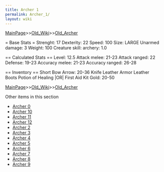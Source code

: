 ```yaml
---
title: Archer 1
permalink: Archer_1/
layout: wiki
---
```


[MainPage](/keeperrl_wiki/ "wikilink")>>[Old_Wiki](/keeperrl_wiki/Old_Wiki "wikilink")>>[Old_Archer](/keeperrl_wiki/Old_Archer "wikilink")

= Base Stats =
 Strenght: 17
 Dexterity: 22
 Speed: 100
 Size: LARGE
 Unarmed damage: 3
 Weight: 100
 Creature skill: archery: 1.0

== Calculated Stats ==
 Level: 12.5
 Attack melee: 21-23
 Attack ranged: 22
 Defense: 19-23
 Accuracy melee: 21-23
 Accuracy ranged: 26-28

== Inventory ==
 Short Bow
 Arrow: 20-36
 Knife
 Leather Armor
 Leather Boots
 Potion of Healing |OR| First Aid Kit
 Gold: 20-50

[MainPage](/keeperrl_wiki/ "wikilink")>>[Old_Wiki](/keeperrl_wiki/Old_Wiki "wikilink")>>[Old_Archer](/keeperrl_wiki/Old_Archer "wikilink")

Other items in this section
-    [Archer 0](/keeperrl_wiki/Archer_0 "wikilink")
-    [Archer 10](/keeperrl_wiki/Archer_10 "wikilink")
-    [Archer 11](/keeperrl_wiki/Archer_11 "wikilink")
-    [Archer 12](/keeperrl_wiki/Archer_12 "wikilink")
-    [Archer 2](/keeperrl_wiki/Archer_2 "wikilink")
-    [Archer 3](/keeperrl_wiki/Archer_3 "wikilink")
-    [Archer 4](/keeperrl_wiki/Archer_4 "wikilink")
-    [Archer 5](/keeperrl_wiki/Archer_5 "wikilink")
-    [Archer 6](/keeperrl_wiki/Archer_6 "wikilink")
-    [Archer 7](/keeperrl_wiki/Archer_7 "wikilink")
-    [Archer 8](/keeperrl_wiki/Archer_8 "wikilink")
-    [Archer 9](/keeperrl_wiki/Archer_9 "wikilink")

